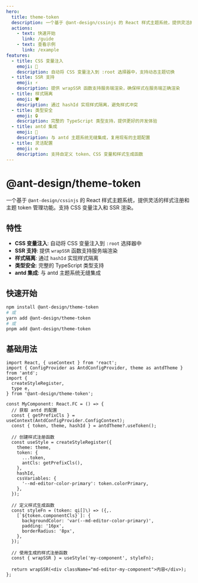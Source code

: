 ```yaml
---
hero:
  title: theme-token
  description: 一个基于 @ant-design/cssinjs 的 React 样式主题系统，提供灵活的样式注册和主题 token 管理功能
  actions:
    - text: 快速开始
      link: /guide
    - text: 查看示例
      link: /example
features:
  - title: CSS 变量注入
    emoji: 🎨
    description: 自动将 CSS 变量注入到 :root 选择器中，支持动态主题切换
  - title: SSR 支持
    emoji: ⚡
    description: 提供 wrapSSR 函数支持服务端渲染，确保样式在服务端正确渲染
  - title: 样式隔离
    emoji: 🛡️
    description: 通过 hashId 实现样式隔离，避免样式冲突
  - title: 类型安全
    emoji: 🔒
    description: 完整的 TypeScript 类型支持，提供更好的开发体验
  - title: antd 集成
    emoji: 🔗
    description: 与 antd 主题系统无缝集成，复用现有的主题配置
  - title: 灵活配置
    emoji: ⚙️
    description: 支持自定义 token、CSS 变量和样式生成函数
---
```


# @ant-design/theme-token

一个基于 `@ant-design/cssinjs` 的 React 样式主题系统，提供灵活的样式注册和主题 token 管理功能。支持 CSS 变量注入和 SSR 渲染。

## 特性

- **CSS 变量注入**: 自动将 CSS 变量注入到 `:root` 选择器中
- **SSR 支持**: 提供 `wrapSSR` 函数支持服务端渲染
- **样式隔离**: 通过 `hashId` 实现样式隔离
- **类型安全**: 完整的 TypeScript 类型支持
- **antd 集成**: 与 antd 主题系统无缝集成

## 快速开始

```bash
npm install @ant-design/theme-token
# 或
yarn add @ant-design/theme-token
# 或
pnpm add @ant-design/theme-token
```

## 基础用法

```tsx | pure
import React, { useContext } from 'react';
import { ConfigProvider as AntdConfigProvider, theme as antdTheme } from 'antd';
import {
  createStyleRegister,
  type e,
} from '@ant-design/theme-token';

const MyComponent: React.FC = () => {
  // 获取 antd 的配置
  const { getPrefixCls } = useContext(AntdConfigProvider.ConfigContext);
  const { token, theme, hashId } = antdTheme?.useToken();

  // 创建样式注册函数
  const useStyle = createStyleRegister({
    theme: theme,
    token: {
      ...token,
      antCls: getPrefixCls(),
    },
    hashId,
    cssVariables: {
      '--md-editor-color-primary': token.colorPrimary,
    },
  });

  // 定义样式生成函数
  const styleFn = (token: qi[]\) => ({,.
    [`${token.componentCls}`]: {
      backgroundColor: 'var(--md-editor-color-primary)',
      padding: '16px',
      borderRadius: '8px',
    },
  });

  // 使用生成的样式注册函数
  const { wrapSSR } = useStyle('my-component', styleFn);

  return wrapSSR(<div className="md-editor-my-component">内容</div>);
};
```
